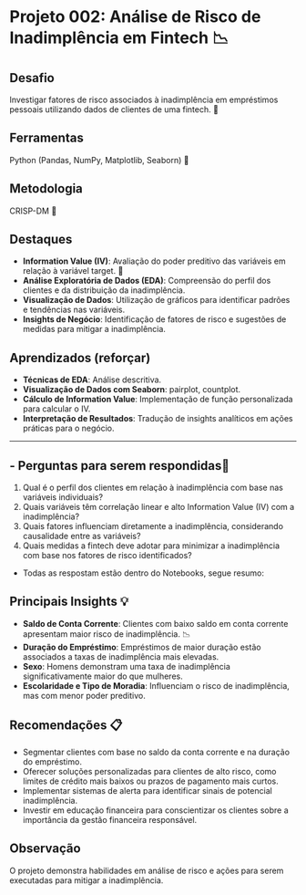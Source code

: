 # Projeto 002: Análise de Risco de Inadimplência em Fintech 📉

## Desafio
Investigar fatores de risco associados à inadimplência em empréstimos pessoais utilizando dados de clientes de uma fintech. 🔎

## Ferramentas
Python (Pandas, NumPy, Matplotlib, Seaborn) 🐍

## Metodologia
CRISP-DM 🔁

## Destaques
- **Information Value (IV)**: Avaliação do poder preditivo das variáveis em relação à variável target. 🎯
- **Análise Exploratória de Dados (EDA)**: Compreensão do perfil dos clientes e da distribuição da inadimplência. 
- **Visualização de Dados**: Utilização de gráficos para identificar padrões e tendências nas variáveis. 
- **Insights de Negócio**: Identificação de fatores de risco e sugestões de medidas para mitigar a inadimplência.

## Aprendizados (reforçar)
- **Técnicas de EDA**: Análise descritiva.
- **Visualização de Dados com Seaborn**: pairplot, countplot.
- **Cálculo de Information Value**: Implementação de função personalizada para calcular o IV. 
- **Interpretação de Resultados**: Tradução de insights analíticos em ações práticas para o negócio. 

---

## - **Perguntas para serem respondidas**🚨
1. Qual é o perfil dos clientes em relação à inadimplência com base nas variáveis individuais?
2. Quais variáveis têm correlação linear e alto Information Value (IV) com a inadimplência?
3. Quais fatores influenciam diretamente a inadimplência, considerando causalidade entre as variáveis?
4. Quais medidas a fintech deve adotar para minimizar a inadimplência com base nos fatores de risco identificados?
-  Todas as respostam estão dentro do Notebooks, segue resumo:

## Principais Insights 💡
- **Saldo de Conta Corrente**: Clientes com baixo saldo em conta corrente apresentam maior risco de inadimplência. 📉
- **Duração do Empréstimo**: Empréstimos de maior duração estão associados a taxas de inadimplência mais elevadas. 
- **Sexo**: Homens demonstram uma taxa de inadimplência significativamente maior do que mulheres.
- **Escolaridade e Tipo de Moradia**: Influenciam o risco de inadimplência, mas com menor poder preditivo.

## Recomendações 📋
- Segmentar clientes com base no saldo da conta corrente e na duração do empréstimo. 
- Oferecer soluções personalizadas para clientes de alto risco, como limites de crédito mais baixos ou prazos de pagamento mais curtos. 
- Implementar sistemas de alerta para identificar sinais de potencial inadimplência. 
- Investir em educação financeira para conscientizar os clientes sobre a importância da gestão financeira responsável. 

## Observação
O projeto demonstra habilidades em análise de risco e ações para serem executadas para mitigar a inadimplência.
